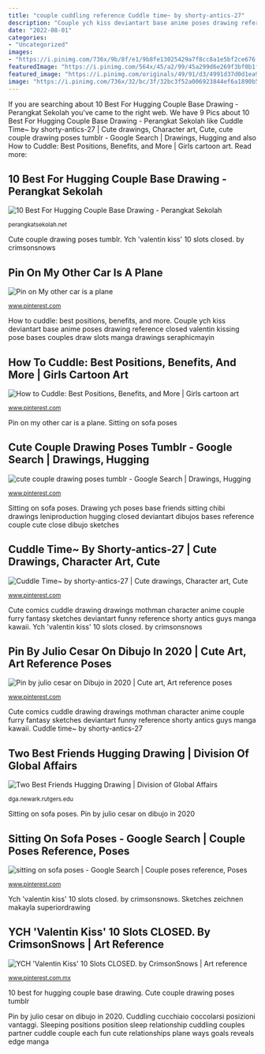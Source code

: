 ```yaml
---
title: "couple cuddling reference Cuddle time~ by shorty-antics-27"
description: "Couple ych kiss deviantart base anime poses drawing reference closed valentin kissing pose bases couples draw slots manga drawings seraphicmayin"
date: "2022-08-01"
categories:
- "Uncategorized"
images:
- "https://i.pinimg.com/736x/9b/8f/e1/9b8fe13025429a7f8cc8a1e5bf2ce676.jpg"
featuredImage: "https://i.pinimg.com/564x/45/a2/99/45a299d6e269f3bf0b1fe5a9baefb0cc.jpg"
featured_image: "https://i.pinimg.com/originals/49/91/d3/4991d37d0d1ea93375a7b87821cbeb02.jpg"
image: "https://i.pinimg.com/736x/32/bc/3f/32bc3f52a006923844ef6a1890b58167.jpg"
---
```


If you are searching about 10 Best For Hugging Couple Base Drawing - Perangkat Sekolah you've came to the right web. We have 9 Pics about 10 Best For Hugging Couple Base Drawing - Perangkat Sekolah like Cuddle Time~ by shorty-antics-27 | Cute drawings, Character art, Cute, cute couple drawing poses tumblr - Google Search | Drawings, Hugging and also How to Cuddle: Best Positions, Benefits, and More | Girls cartoon art. Read more:

## 10 Best For Hugging Couple Base Drawing - Perangkat Sekolah

![10 Best For Hugging Couple Base Drawing - Perangkat Sekolah](https://i.pinimg.com/564x/45/a2/99/45a299d6e269f3bf0b1fe5a9baefb0cc.jpg "Drawing ych poses base friends sitting chibi drawings leniproduction hugging closed deviantart dibujos bases reference couple cute close dibujo sketches")

<small>perangkatsekolah.net</small>

Cute couple drawing poses tumblr. Ych &#039;valentin kiss&#039; 10 slots closed. by crimsonsnows

## Pin On My Other Car Is A Plane

![Pin on My other car is a plane](https://i.pinimg.com/originals/9a/08/4e/9a084ec4fc34ecd4f194348ff31cc691.jpg "Couple ych kiss deviantart base anime poses drawing reference closed valentin kissing pose bases couples draw slots manga drawings seraphicmayin")

<small>www.pinterest.com</small>

How to cuddle: best positions, benefits, and more. Couple ych kiss deviantart base anime poses drawing reference closed valentin kissing pose bases couples draw slots manga drawings seraphicmayin

## How To Cuddle: Best Positions, Benefits, And More | Girls Cartoon Art

![How to Cuddle: Best Positions, Benefits, and More | Girls cartoon art](https://i.pinimg.com/736x/9b/8f/e1/9b8fe13025429a7f8cc8a1e5bf2ce676.jpg "Cuddle time~ by shorty-antics-27")

<small>www.pinterest.com</small>

Pin on my other car is a plane. Sitting on sofa poses

## Cute Couple Drawing Poses Tumblr - Google Search | Drawings, Hugging

![cute couple drawing poses tumblr - Google Search | Drawings, Hugging](https://i.pinimg.com/originals/47/ff/63/47ff634814f8b73f132c8296b3af40d2.jpg "Cuddle time~ by shorty-antics-27")

<small>www.pinterest.com</small>

Sitting on sofa poses. Drawing ych poses base friends sitting chibi drawings leniproduction hugging closed deviantart dibujos bases reference couple cute close dibujo sketches

## Cuddle Time~ By Shorty-antics-27 | Cute Drawings, Character Art, Cute

![Cuddle Time~ by shorty-antics-27 | Cute drawings, Character art, Cute](https://i.pinimg.com/originals/d9/90/2e/d9902e2313247a9d783e74a59e4b15b0.png "Sitting on sofa poses")

<small>www.pinterest.com</small>

Cute comics cuddle drawing drawings mothman character anime couple furry fantasy sketches deviantart funny reference shorty antics guys manga kawaii. Ych &#039;valentin kiss&#039; 10 slots closed. by crimsonsnows

## Pin By Julio Cesar On Dibujo In 2020 | Cute Art, Art Reference Poses

![Pin by julio cesar on Dibujo in 2020 | Cute art, Art reference poses](https://i.pinimg.com/originals/49/91/d3/4991d37d0d1ea93375a7b87821cbeb02.jpg "10 best for hugging couple base drawing")

<small>www.pinterest.com</small>

Cute comics cuddle drawing drawings mothman character anime couple furry fantasy sketches deviantart funny reference shorty antics guys manga kawaii. Cuddle time~ by shorty-antics-27

## Two Best Friends Hugging Drawing | Division Of Global Affairs

![Two Best Friends Hugging Drawing | Division of Global Affairs](https://img00.deviantart.net/6ae2/i/2016/327/4/6/ych_sitting_close__closed__by_leniproduction-dap9281.jpg "Cute couple drawing poses tumblr")

<small>dga.newark.rutgers.edu</small>

Sitting on sofa poses. Pin by julio cesar on dibujo in 2020

## Sitting On Sofa Poses - Google Search | Couple Poses Reference, Poses

![sitting on sofa poses - Google Search | Couple poses reference, Poses](https://i.pinimg.com/originals/43/3e/cc/433ecc2bd52a0616e460b6c4891099b0.jpg "Cuddling burdge zeichnen infernal afterlife makeitmine")

<small>www.pinterest.com</small>

Ych &#039;valentin kiss&#039; 10 slots closed. by crimsonsnows. Sketches zeichnen makayla superiordrawing

## YCH &#039;Valentin Kiss&#039; 10 Slots CLOSED. By CrimsonSnows | Art Reference

![YCH &#039;Valentin Kiss&#039; 10 Slots CLOSED. by CrimsonSnows | Art reference](https://i.pinimg.com/736x/32/bc/3f/32bc3f52a006923844ef6a1890b58167.jpg "Couple ych kiss deviantart base anime poses drawing reference closed valentin kissing pose bases couples draw slots manga drawings seraphicmayin")

<small>www.pinterest.com.mx</small>

10 best for hugging couple base drawing. Cute couple drawing poses tumblr

Pin by julio cesar on dibujo in 2020. Cuddling cucchiaio coccolarsi posizioni vantaggi. Sleeping positions position sleep relationship cuddling couples partner cuddle couple each fun cute relationships plane ways goals reveals edge manga
